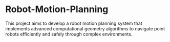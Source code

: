 # Robot-Motion-Planning
This project aims to develop a robot motion planning system that implements advanced computational geometry algorithms to navigate point robots efficiently and safely through complex environments. 
